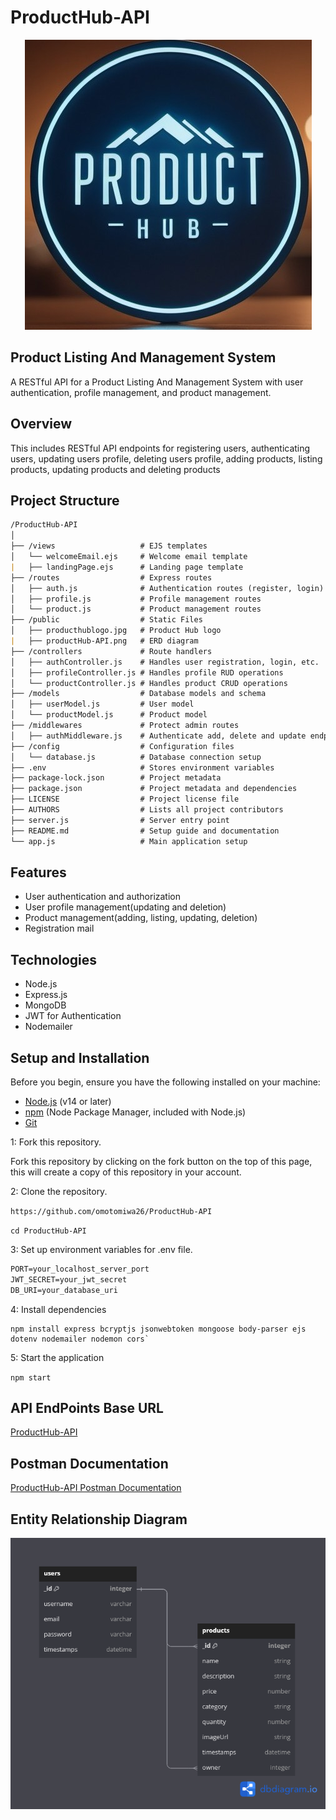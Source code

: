 # ProductHub-API

<div align="center">

![ProductHub-API LOGO](https://github.com/omotomiwa26/ProductHub-API/blob/main/public/producthublogo.jpg?raw=true)

</div>

## Product Listing And Management System

A RESTful API for a Product Listing And Management System with user authentication, profile management, and product management.

## Overview

This includes RESTful API endpoints for registering users, authenticating users, updating users profile, deleting users profile, adding products, listing products, updating products and deleting products

## Project Structure

```md
/ProductHub-API
│
├── /views                   # EJS templates
│   └── welcomeEmail.ejs     # Welcome email template
|   ├── landingPage.ejs      # Landing page template
├── /routes                  # Express routes
│   ├── auth.js              # Authentication routes (register, login)
│   ├── profile.js           # Profile management routes
│   └── product.js           # Product management routes
├── /public                  # Static Files
│   ├── producthublogo.jpg   # Product Hub logo 
|   ├── productHub-API.png   # ERD diagram  
├── /controllers             # Route handlers
│   ├── authController.js    # Handles user registration, login, etc.
│   ├── profileController.js # Handles profile RUD operations
│   └── productController.js # Handles product CRUD operations
├── /models                  # Database models and schema
│   ├── userModel.js         # User model
│   └── productModel.js      # Product model
├── /middlewares             # Protect admin routes
│   ├── authMiddleware.js    # Authenticate add, delete and update endpoints     
├── /config                  # Configuration files
│   └── database.js          # Database connection setup
├── .env                     # Stores environment variables
├── package-lock.json        # Project metadata
├── package.json             # Project metadata and dependencies 
├── LICENSE                  # Project license file
├── AUTHORS                  # Lists all project contributors
├── server.js                # Server entry point
├── README.md                # Setup guide and documentation
└── app.js                   # Main application setup
```

## Features

- User authentication and authorization
- User profile management(updating and deletion)
- Product management(adding, listing, updating, deletion)
- Registration mail

## Technologies

- Node.js
- Express.js
- MongoDB
- JWT for Authentication
- Nodemailer

## Setup and Installation

Before you begin, ensure you have the following installed on your machine:

- [Node.js](https://nodejs.org/) (v14 or later)
- [npm](https://www.npmjs.com/) (Node Package Manager, included with Node.js)
- [Git](https://git-scm.com/)

1: Fork this repository.

Fork this repository by clicking on the fork button on the top of this page, this will create a copy of this repository in your account.

2: Clone the repository.

`https://github.com/omotomiwa26/ProductHub-API`

`cd ProductHub-API`

3: Set up environment variables for .env file.

```md
PORT=your_localhost_server_port
JWT_SECRET=your_jwt_secret
DB_URI=your_database_uri
```

4: Install dependencies

```text
npm install express bcryptjs jsonwebtoken mongoose body-parser ejs dotenv nodemailer nodemon cors`
```

5: Start the application

`npm start`

## API EndPoints Base URL

[ProductHub-API](https://producthub-api.onrender.com)

## Postman Documentation

[ProductHub-API Postman Documentation](https://documenter.getpostman.com/view/38698911/2sAYQdiVJc)

## Entity Relationship Diagram

![ProductHub-API ERD](https://github.com/omotomiwa26/ProductHub-API/blob/main/public/productHub-API.png?raw=true)
